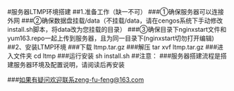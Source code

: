 #服务器LTMP环境搭建
##1.准备工作（缺一不可）
###①确保服务器可以连接外网
###②确保数据盘挂载/data（不挂载/data，请在cengos系统下手动修改install.sh脚本，将data改为您挂载的目录）
###③确保目录下nginxstart文件和yum163.repo一起上传到服务器，且为同一目录下(nginxstart切勿打开编辑)
##2、安装LTMP环境
###下载 ltmp.tar.gz
###解压 tar xvf ltmp.tar.gz
###进入文件夹 cd ltmp
###运行安装 sh install.sh
##注意：
###服务器搭建流程是搭建服务器环境及配置说明，请阅读后再安装

###如果有疑问欢迎联系zeng-fu-feng@163.com

